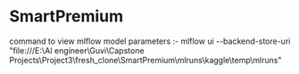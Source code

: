 # SmartPremium

command to view mlflow model parameters :-  mlflow ui --backend-store-uri "file:///E:\AI engineer\Guvi\Capstone Projects\Project3\fresh_clone\SmartPremium\mlruns\kaggle\temp\mlruns"